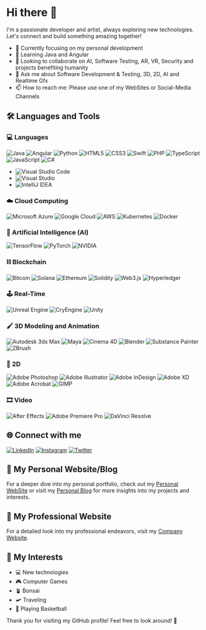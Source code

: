 # Hi there 👋

I'm a passionate developer and artist, always exploring new technologies. Let's connect and build something amazing together!

- 🔭 Currently focusing on my personal development
- 🌱 Learning Java and Angular
- 🤝 Looking to collaborate on AI, Software Testing, AR, VR, Security and projects benefiting humanity
- 💬 Ask me about Software Development & Testing, 3D, 2D, AI and Realtime Gfx
- 📫 How to reach me: Please use one of my WebSites or Social-Media Channels

## 🛠️ Languages and Tools

### 💻 Languages 
![Java](https://img.shields.io/badge/Java-%23ED8B00.svg?style=flat-square&logo=java&logoColor=white)
![Angular](https://img.shields.io/badge/Angular-%23DD0031.svg?style=flat-square&logo=angular&logoColor=white)
![Python](https://img.shields.io/badge/Python-%3776AB.svg?style=flat-square&logo=python&logoColor=white)
![HTML5](https://img.shields.io/badge/HTML5-E34F26.svg?style=flat-square&logo=html5&logoColor=white)
![CSS3](https://img.shields.io/badge/CSS3-1572B6.svg?style=flat-square&logo=css3&logoColor=white)
![Swift](https://img.shields.io/badge/Swift-FA7343.svg?style=flat-square&logo=swift&logoColor=white)
![PHP](https://img.shields.io/badge/PHP-777BB4.svg?style=flat-square&logo=php&logoColor=white)
![TypeScript](https://img.shields.io/badge/TypeScript-3178C6.svg?style=flat-square&logo=typescript&logoColor=white)
![JavaScript](https://img.shields.io/badge/JavaScript-F7DF1E.svg?style=flat-square&logo=javascript&logoColor=black)
![C#](https://img.shields.io/badge/C%23-239120.svg?style=flat-square&logo=c-sharp&logoColor=white)

- ![Visual Studio Code](https://img.shields.io/badge/Visual_Studio_Code-007ACC.svg?style=flat-square&logo=visual-studio-code&logoColor=white)
- ![Visual Studio](https://img.shields.io/badge/Visual_Studio-5C2D91.svg?style=flat-square&logo=visual-studio&logoColor=white)
- ![IntelliJ IDEA](https://img.shields.io/badge/IntelliJ_IDEA-000000.svg?style=flat-square&logo=intellij-idea&logoColor=white)

### ☁️ Cloud Computing
![Microsoft Azure](https://img.shields.io/badge/Microsoft_Azure-0089D6.svg?style=flat-square&logo=microsoft-azure&logoColor=white)
![Google Cloud](https://img.shields.io/badge/Google_Cloud-4285F4.svg?style=flat-square&logo=google-cloud&logoColor=white)
![AWS](https://img.shields.io/badge/AWS-232F3E.svg?style=flat-square&logo=amazon-aws&logoColor=white)
![Kubernetes](https://img.shields.io/badge/Kubernetes-326CE5.svg?style=flat-square&logo=kubernetes&logoColor=white)
![Docker](https://img.shields.io/badge/Docker-2496ED.svg?style=flat-square&logo=docker&logoColor=white)

### 🤖 Artificial Intelligence (AI)
![TensorFlow](https://img.shields.io/badge/TensorFlow-FF6F00.svg?style=flat-square&logo=tensorflow&logoColor=white)
![PyTorch](https://img.shields.io/badge/PyTorch-EE4C2C.svg?style=flat-square&logo=pytorch&logoColor=white)
![NVIDIA](https://img.shields.io/badge/NVIDIA-%2376B900.svg?style=flat-square&logo=nvidia&logoColor=white)

### ⛓ Blockchain
![Bitcoin](https://img.shields.io/badge/Bitcoin-F7931A.svg?style=flat-square&logo=bitcoin&logoColor=white)
![Solana](https://img.shields.io/badge/Solana-00FFA3.svg?style=flat-square&logo=solana&logoColor=white)
![Ethereum](https://img.shields.io/badge/Ethereum-3C3C3D.svg?style=flat-square&logo=ethereum&logoColor=white)
![Solidity](https://img.shields.io/badge/Solidity-363636.svg?style=flat-square&logo=solidity&logoColor=white)
![Web3.js](https://img.shields.io/badge/Web3.js-F16822.svg?style=flat-square&logo=web3.js&logoColor=white)
![Hyperledger](https://img.shields.io/badge/Hyperledger-2F3134.svg?style=flat-square&logo=hyperledger&logoColor=white)

### 🕹 Real-Time
![Unreal Engine](https://img.shields.io/badge/Unreal_Engine-313131.svg?style=flat-square&logo=unreal-engine&logoColor=white)
![CryEngine](https://img.shields.io/badge/CryEngine-000000.svg?style=flat-square&logo=cryengine&logoColor=white)
![Unity](https://img.shields.io/badge/Unity-000000.svg?style=flat-square&logo=unity&logoColor=white)

### 🖌 3D Modeling and Animation
![Autodesk 3ds Max](https://img.shields.io/badge/Autodesk_3ds_Max-0696D7.svg?style=flat-square&logo=autodesk&logoColor=white)
![Maya](https://img.shields.io/badge/Maya-0696D7.svg?style=flat-square&logo=autodesk&logoColor=white)
![Cinema 4D](https://img.shields.io/badge/Cinema_4D-011A6A.svg?style=flat-square&logo=maxon&logoColor=white)
![Blender](https://img.shields.io/badge/Blender-F5792A.svg?style=flat-square&logo=blender&logoColor=white)
![Substance Painter](https://img.shields.io/badge/Substance_Painter-FF5800.svg?style=flat-square&logo=adobe&logoColor=white)
![ZBrush](https://img.shields.io/badge/ZBrush-549FDE.svg?style=flat-square&logo=pixologic&logoColor=white)

### 🎨 2D
![Adobe Photoshop](https://img.shields.io/badge/Adobe_Photoshop-31A8FF.svg?style=flat-square&logo=adobe-photoshop&logoColor=white)
![Adobe Illustrator](https://img.shields.io/badge/Adobe_Illustrator-FF9A00.svg?style=flat-square&logo=adobe-illustrator&logoColor=white)
![Adobe InDesign](https://img.shields.io/badge/Adobe_InDesign-F76923.svg?style=flat-square&logo=adobe-indesign&logoColor=white)
![Adobe XD](https://img.shields.io/badge/Adobe_XD-FF61F6.svg?style=flat-square&logo=adobe-xd&logoColor=white)
![Adobe Acrobat](https://img.shields.io/badge/Adobe_Acrobat-EC1C24.svg?style=flat-square&logo=adobe-acrobat&logoColor=white)
![GIMP](https://img.shields.io/badge/GIMP-5C5543.svg?style=flat-square&logo=gimp&logoColor=white)

### 🎞 Video
![After Effects](https://img.shields.io/badge/After_Effects-9999FF.svg?style=flat-square&logo=adobe-after-effects&logoColor=white)
![Adobe Premiere Pro](https://img.shields.io/badge/Adobe_Premiere_Pro-9999FF.svg?style=flat-square&logo=adobe-premiere-pro&logoColor=white)
![DaVinci Resolve](https://img.shields.io/badge/DaVinci_Resolve-9999FF.svg?style=flat-square&logo=davinci-resolve&logoColor=white)


## 🌐 Connect with me

<p align="left">
  <a href="https://de.linkedin.com/in/coezbay" target="_blank" rel="noopener noreferrer"><img src="https://img.shields.io/badge/LinkedIn-Cagatay_Oezbay-blue?style=flat-square&logo=linkedin" alt="LinkedIn"></a>
  <a href="https://www.instagram.com/coezbay/" target="_blank" rel="noopener noreferrer"><img src="https://img.shields.io/badge/Instagram-coezbay-purple?style=flat-square&logo=instagram" alt="Instagram"></a>
  <a href="https://twitter.com/CagatayOe" target="_blank" rel="noopener noreferrer"><img src="https://img.shields.io/badge/Twitter-CagatayOe-blue?style=flat-square&logo=twitter" alt="Twitter"></a>
</p>

## 📝 My Personal Website/Blog

For a deeper dive into my personal portfolio, check out my [Personal WebSite](https://cagatayoezbay.com)
or visit my [Personal Blog](https://ceosbay.com) for more insights into my projects and interests.

## 💼 My Professional Website

For a detailed look into my professional endeavors, visit my [Company Website](https://coezbay.com).

## 🚀 My Interests

- 💻 New technologies
- 🎮 Computer Games
- 🪴 Bonsai
- 🛩️ Traveling
- 🏀 Playing Basketball

Thank you for visiting my GitHub profile! Feel free to look around! 🖖
